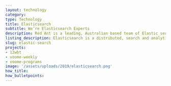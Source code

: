 ```yaml
---
layout: technology
category:
type: Technology
title: Elasticsearch
subtitle: We’re Elasticsearch Experts
description: Red Ant is a leading, Australian based team of Elastic search Developers. We’ve worked with hundreds of companies and startups to build out their Ruby on Rails apps.
listing_description: Elasticsearch is a distributed, search and analytics engine that centrally stores your data so you can search, index, and analyze data of all shapes and sizes.  You can go far beyond simple data retrieval and aggregate information to discover trends and patterns in your data. Red Ant has used Elasticsearch in many applications and can help identify how it can be used on both public and private applications.
slug: elastic-search
projects:
- 12wbt
- voome-weekly
- voome-programs
image: '/assets/uploads/2019/elasticsearch.png'
how_title:
how_bulletpoints:
---
```

